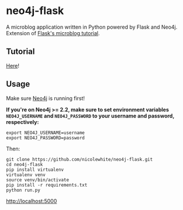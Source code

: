 # neo4j-flask
A microblog application written in Python powered by Flask and Neo4j. Extension of [Flask's microblog tutorial](http://flask.pocoo.org/docs/0.10/tutorial/).

## Tutorial

[Here](http://nicolewhite.github.io/neo4j-flask/)!

## Usage

Make sure [Neo4j](http://neo4j.com/download/) is running first!

**If you're on Neo4j >= 2.2, make sure to set environment variables `NEO4J_USERNAME` and `NEO4J_PASSWORD`
to your username and password, respectively:**

```
export NEO4J_USERNAME=username
export NEO4J_PASSWORD=password
```

Then:

```
git clone https://github.com/nicolewhite/neo4j-flask.git
cd neo4j-flask
pip install virtualenv
virtualenv venv
source venv/bin/activate
pip install -r requirements.txt
python run.py
```

[http://localhost:5000](http://localhost:5000)
